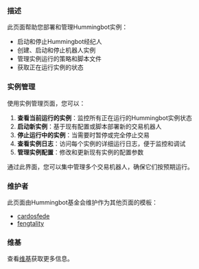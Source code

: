 ### 描述

此页面帮助您部署和管理Hummingbot实例：

- 启动和停止Hummingbot经纪人
- 创建、启动和停止机器人实例
- 管理实例运行的策略和脚本文件
- 获取正在运行实例的状态

### 实例管理

使用实例管理页面，您可以：

1. **查看当前运行的实例**：监控所有正在运行的Hummingbot实例状态
2. **启动新实例**：基于现有配置或脚本部署新的交易机器人
3. **停止运行中的实例**：当需要时暂停或完全停止交易
4. **查看实例日志**：访问每个实例的详细运行日志，便于监控和调试
5. **管理实例配置**：修改和更新现有实例的配置参数

通过此界面，您可以集中管理多个交易机器人，确保它们按预期运行。

### 维护者

此页面由Hummingbot基金会维护作为其他页面的模板：

* [cardosfede](https://github.com/cardosfede)
* [fengtality](https://github.com/fengtality)

### 维基

查看[维基](https://github.com/hummingbot/dashboard/wiki/%F0%9F%90%99-Bot-Orchestration)获取更多信息。 